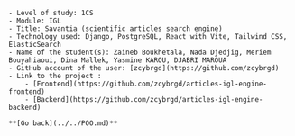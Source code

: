 ﻿    - Level of study: 1CS
    - Module: IGL
    - Title: Savantia (scientific articles search engine)
    - Technology used: Django, PostgreSQL, React with Vite, Tailwind CSS, ElasticSearch
    - Name of the student(s): Zaineb Boukhetala, Nada Djedjig, Meriem Bouyahiaoui, Dina Mallek, Yasmine KAROU, DJABRI MAROUA
    - GitHub account of the user: [zcybrgd](https://github.com/zcybrgd)
    - Link to the project :
        - [Frontend](https://github.com/zcybrgd/articles-igl-engine-frontend)
        - [Backend](https://github.com/zcybrgd/articles-igl-engine-backend)
     
    **[Go back](../../POO.md)**
